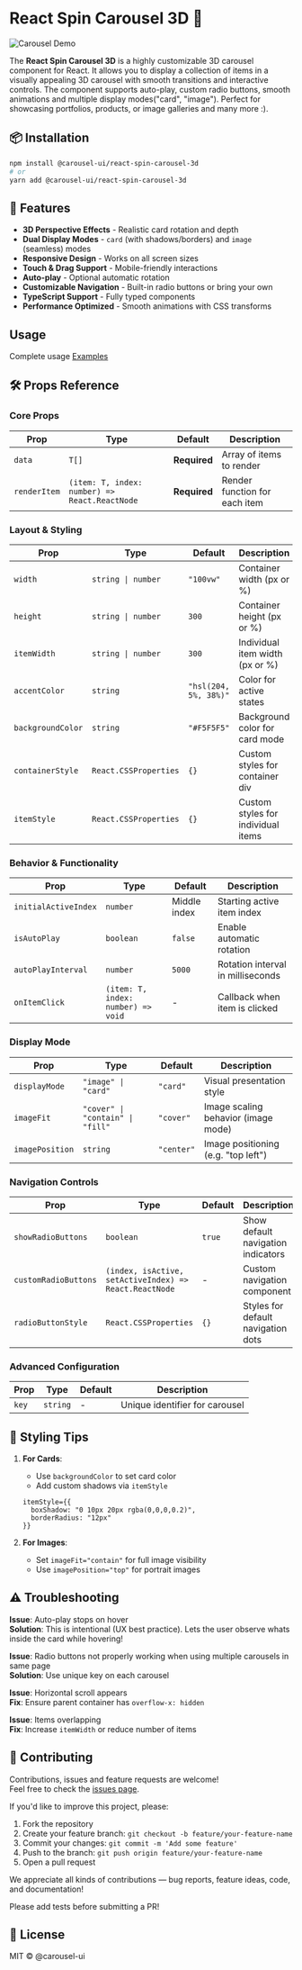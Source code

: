 # React Spin Carousel 3D 🎠

![Carousel Demo]("https://raw.githubusercontent.com/SpurgeonPrakash/images-for-carousel-ui/main/carousel-ui-react-spin-carousel-3d.gif")

The **React Spin Carousel 3D** is a highly customizable 3D carousel component for React. It allows you to display a collection of items in a visually appealing 3D carousel with smooth transitions and interactive controls. The component supports auto-play, custom radio buttons, smooth animations and multiple display modes("card", "image"). Perfect for showcasing portfolios, products, or image galleries and many more :).

## 📦 Installation

```bash
npm install @carousel-ui/react-spin-carousel-3d
# or
yarn add @carousel-ui/react-spin-carousel-3d
```

## 🌟 Features

- **3D Perspective Effects** - Realistic card rotation and depth
- **Dual Display Modes** - `card` (with shadows/borders) and `image` (seamless) modes
- **Responsive Design** - Works on all screen sizes
- **Touch & Drag Support** - Mobile-friendly interactions
- **Auto-play** - Optional automatic rotation
- **Customizable Navigation** - Built-in radio buttons or bring your own
- **TypeScript Support** - Fully typed components
- **Performance Optimized** - Smooth animations with CSS transforms

## Usage

Complete usage [Examples](https://github.com/react-carousel/react-spin-carousel-3d/blob/main/USAGE.md)

## 🛠 Props Reference

### Core Props

| Prop         | Type                                          | Default      | Description                   |
| ------------ | --------------------------------------------- | ------------ | ----------------------------- |
| `data`       | `T[]`                                         | **Required** | Array of items to render      |
| `renderItem` | `(item: T, index: number) => React.ReactNode` | **Required** | Render function for each item |

### Layout & Styling

| Prop              | Type                  | Default               | Description                        |
| ----------------- | --------------------- | --------------------- | ---------------------------------- |
| `width`           | `string \| number`    | `"100vw"`             | Container width (px or %)          |
| `height`          | `string \| number`    | `300`                 | Container height (px or %)         |
| `itemWidth`       | `string \| number`    | `300`                 | Individual item width (px or %)    |
| `accentColor`     | `string`              | `"hsl(204, 5%, 38%)"` | Color for active states            |
| `backgroundColor` | `string`              | `"#F5F5F5"`           | Background color for card mode     |
| `containerStyle`  | `React.CSSProperties` | `{}`                  | Custom styles for container div    |
| `itemStyle`       | `React.CSSProperties` | `{}`                  | Custom styles for individual items |

### Behavior & Functionality

| Prop                 | Type                               | Default      | Description                       |
| -------------------- | ---------------------------------- | ------------ | --------------------------------- |
| `initialActiveIndex` | `number`                           | Middle index | Starting active item index        |
| `isAutoPlay`         | `boolean`                          | `false`      | Enable automatic rotation         |
| `autoPlayInterval`   | `number`                           | `5000`       | Rotation interval in milliseconds |
| `onItemClick`        | `(item: T, index: number) => void` | -            | Callback when item is clicked     |

### Display Mode

| Prop            | Type                             | Default    | Description                         |
| --------------- | -------------------------------- | ---------- | ----------------------------------- |
| `displayMode`   | `"image" \| "card"`              | `"card"`   | Visual presentation style           |
| `imageFit`      | `"cover" \| "contain" \| "fill"` | `"cover"`  | Image scaling behavior (image mode) |
| `imagePosition` | `string`                         | `"center"` | Image positioning (e.g. "top left") |

### Navigation Controls

| Prop                 | Type                                                   | Default | Description                        |
| -------------------- | ------------------------------------------------------ | ------- | ---------------------------------- |
| `showRadioButtons`   | `boolean`                                              | `true`  | Show default navigation indicators |
| `customRadioButtons` | `(index, isActive, setActiveIndex) => React.ReactNode` | -       | Custom navigation component        |
| `radioButtonStyle`   | `React.CSSProperties`                                  | `{}`    | Styles for default navigation dots |

### Advanced Configuration

| Prop  | Type     | Default | Description                    |
| ----- | -------- | ------- | ------------------------------ |
| `key` | `string` | -       | Unique identifier for carousel |

## 🎨 Styling Tips

1.  **For Cards**:

    - Use `backgroundColor` to set card color
    - Add custom shadows via `itemStyle`

    ```tsx
    itemStyle={{
      boxShadow: "0 10px 20px rgba(0,0,0,0.2)",
      borderRadius: "12px"
    }}
    ```

2.  **For Images**:
    - Set `imageFit="contain"` for full image visibility
    - Use `imagePosition="top"` for portrait images

## ⚠️ Troubleshooting

**Issue**: Auto-play stops on hover  
**Solution**: This is intentional (UX best practice). Lets the user observe whats inside the card while hovering!

**Issue**: Radio buttons not properly working when using multiple carousels in same page  
**Solution**: Use unique key on each carousel

**Issue**: Horizontal scroll appears  
**Fix**: Ensure parent container has `overflow-x: hidden`

**Issue**: Items overlapping  
**Fix**: Increase `itemWidth` or reduce number of items

## 🤝 Contributing

Contributions, issues and feature requests are welcome!  
Feel free to check the [issues page](https://github.com/react-carousel/react-spin-carousel-3d/issues).

If you'd like to improve this project, please:

1. Fork the repository
2. Create your feature branch: `git checkout -b feature/your-feature-name`
3. Commit your changes: `git commit -m 'Add some feature'`
4. Push to the branch: `git push origin feature/your-feature-name`
5. Open a pull request

We appreciate all kinds of contributions — bug reports, feature ideas, code, and documentation!

Please add tests before submitting a PR!

## 📜 License

MIT © @carousel-ui
